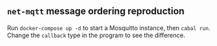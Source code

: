## `net-mqtt` message ordering reproduction

Run `docker-compose up -d` to start a Mosquitto instance, then `cabal run`. \
Change the `callback` type in the program to see the difference.